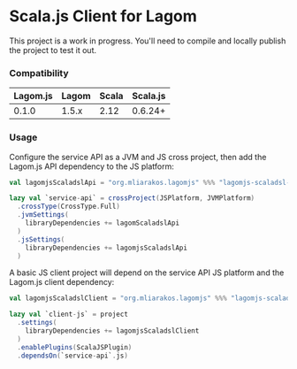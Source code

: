 # Scala.js Client for Lagom

This project is a work in progress. You'll need to compile and locally publish the project to test it out.

### Compatibility

| Lagom.js | Lagom | Scala | Scala.js |
|----------|-------|-------|----------|
| 0.1.0    | 1.5.x | 2.12  | 0.6.24+  |

### Usage

Configure the service API as a JVM and JS cross project, then add the Lagom.js API dependency to the JS platform: 

```scala
val lagomjsScaladslApi = "org.mliarakos.lagomjs" %%% "lagomjs-scaladsl-api" % "0.1.0-SNAPSHOT"

lazy val `service-api` = crossProject(JSPlatform, JVMPlatform)
  .crossType(CrossType.Full)
  .jvmSettings(
    libraryDependencies += lagomScaladslApi
  )
  .jsSettings(
    libraryDependencies += lagomjsScaladslApi
  )
```

A basic JS client project will depend on the service API JS platform and the Lagom.js client dependency:

```scala
val lagomjsScaladslClient = "org.mliarakos.lagomjs" %%% "lagomjs-scaladsl-client" % "0.1.0-SNAPSHOT"

lazy val `client-js` = project
  .settings(
    libraryDependencies += lagomjsScaladslClient
  )
  .enablePlugins(ScalaJSPlugin)
  .dependsOn(`service-api`.js)
```
